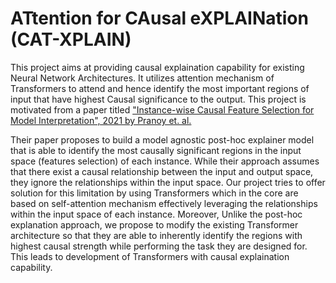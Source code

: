 
# ATtention for CAusal eXPLAINation (CAT-XPLAIN)
This project aims at providing causal explaination capability for existing Neural Network Architectures. It utilizes attention mechanism of Transformers to attend and hence identify the most important regions of input that have highest Causal significance to the output. This project is motivated from a paper titled ["Instance-wise Causal Feature Selection for Model Interpretation", 2021 by Pranoy et. al.](https://openaccess.thecvf.com/content/CVPR2021W/CiV/papers/Panda_Instance-Wise_Causal_Feature_Selection_for_Model_Interpretation_CVPRW_2021_paper.pdf) 

Their paper proposes to build a model agnostic post-hoc explainer model that is able to identify the most causally significant regions in the input space (features selection) of each instance. While their approach assumes that there exist a causal relationship between the input and output space, they ignore the relationships within the input space. Our project tries to offer solution for this limitation by using Transformers which in the core are based on self-attention mechanism effectively leveraging the relationships within the input space of each instance. Moreover, Unlike the post-hoc explanation approach, we propose to modify the existing Transformer architecture so that they are able to inherently identify the regions with highest causal strength while performing the task they are designed for. This leads to development of Transformers with causal explaination capability.
